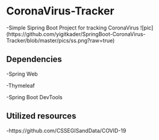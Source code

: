 <h1>CoronaVirus-Tracker</h1> 
-Simple Sipring Boot Project for tracking CoronaVirus
![pic](https://github.com/yigitkader/SpringBoot-CoronaVirus-Tracker/blob/master/pics/ss.png?raw=true)

<h2>Dependencies</h2>

-Spring Web

-Thymeleaf
 
-Spring Boot DevTools 

<h2>Utilized resources</h2>
-https://github.com/CSSEGISandData/COVID-19

